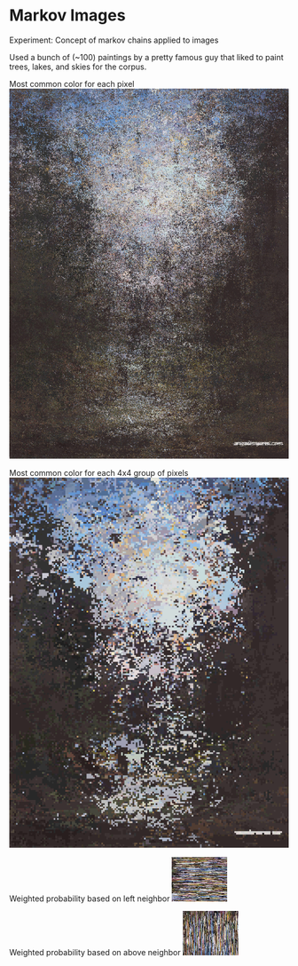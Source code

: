 Markov Images
=============

Experiment: Concept of markov chains applied to images

Used a bunch of (~100) paintings by a pretty famous guy that liked to paint trees, lakes, and skies for the corpus.

Most common color for each pixel
![most common pixel](/img/gen/mc_port.png)

Most common color for each 4x4 group of pixels
![most common pixel 4x4](/img/gen/sec_mc_port.png)

Weighted probability based on left neighbor
![markov left](/img/gen/just_left_tnland.png)

Weighted probability based on above neighbor
![markov up](/img/gen/just_above_tnland.png)


